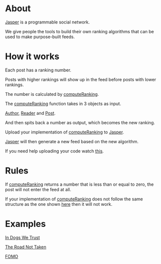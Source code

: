 # About

[Jasper](https://play.google.com/store/apps/details?id=com.jasper.jasper) is a programmable social network.

We give people the tools to build their own ranking algorithms that can be used to make purpose-built feeds.

# How it works

Each post has a ranking number.

Posts with higher rankings will show up in the feed before posts with lower rankings.

The number is calculated by [computeRanking](https://github.com/elijahleinkram/jasper/blob/master/ranking/compute_ranking).

The [computeRanking](https://github.com/elijahleinkram/jasper/blob/master/ranking/compute_ranking) function takes in 3 objects as input.

[Author](https://github.com/elijahleinkram/jasper/blob/master/classes/author.js), [Reader](https://github.com/elijahleinkram/jasper/blob/master/classes/reader.js) and [Post](https://github.com/elijahleinkram/jasper/blob/master/classes/post.js).

And then spits back a number as output, which becomes the new ranking.

Upload your implementation of [computeRanking](https://github.com/elijahleinkram/jasper/blob/master/ranking/compute_ranking) to [Jasper](https://play.google.com/store/apps/details?id=com.jasper.jasper).

[Jasper](https://play.google.com/store/apps/details?id=com.jasper.jasper) will then generate a new feed based on the new algorithm. 

If you need help uploading your code watch [this](https://j.gifs.com/K1pmOx.gif).

# Rules

If [computeRanking](https://github.com/elijahleinkram/jasper/blob/master/ranking/compute_ranking) returns a number that is less than or equal to zero, the post will not enter the feed at all.

If your implementation of [computeRanking](https://github.com/elijahleinkram/jasper/blob/master/ranking/compute_ranking) does not follow the same structure as the one shown [here](https://github.com/elijahleinkram/jasper/blob/master/ranking/compute_ranking) then it will not work. 

# Examples

[In Dogs We Trust](https://github.com/elijahleinkram/feed-samples/blob/master/functions/in_dogs_we_trust.js)

[The Road Not Taken](https://github.com/elijahleinkram/feed-samples/blob/master/functions/the_road_not_taken.js)

[FOMO](https://github.com/elijahleinkram/feed-samples/blob/master/functions/fomo.js)












